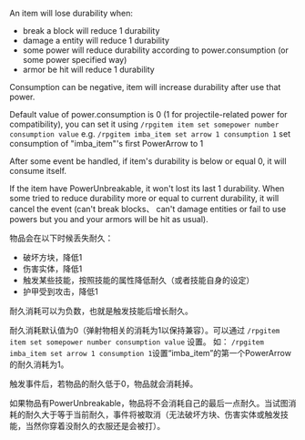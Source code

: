 An item will lose durability when:
* break a block will reduce 1 durability 
* damage a entity will reduce 1 durability 
* some power will reduce durability according to power.consumption (or some power specified way)
* armor be hit will reduce 1 durability

Consumption can be negative, item will increase durability after use that power.

Default value of power.consumption is 0 (1 for projectile-related power for compatibility), you can set it using
 `/rpgitem item set somepower number consumption value` 
e.g.
 `/rpgitem imba_item set arrow 1 consumption 1` set consumption of "imba_item"'s first PowerArrow to 1

After some event be handled, if item's durability is below or equal 0, it will consume itself.

If the item have PowerUnbreakable, it won't lost its last 1 durability. When some tried to reduce durability more or equal to current durability, it will cancel the event (can't break blocks、 can't damage entities or fail to use powers but you and your armors will be hit as usual). 

物品会在以下时候丢失耐久：
* 破坏方块，降低1
* 伤害实体，降低1
* 触发某些技能，按照技能的属性降低耐久（或者技能自身的设定）
* 护甲受到攻击，降低1

耐久消耗可以为负数，也就是触发技能后增长耐久。

耐久消耗默认值为0（弹射物相关的消耗为1以保持兼容）。可以通过 `/rpgitem item set somepower number consumption value` 设置。
如：
`/rpgitem imba_item set arrow 1 consumption 1`设置“imba_item”的第一个PowerArrow的耐久消耗为1。

触发事件后，若物品的耐久低于0，物品就会消耗掉。

如果物品有PowerUnbreakable，物品将不会消耗自己的最后一点耐久。当试图消耗的耐久大于等于当前耐久，事件将被取消（无法破坏方块、伤害实体或触发技能，当然你穿着没耐久的衣服还是会被打）。
